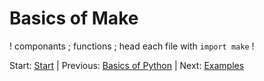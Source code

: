 # Basics of Make

! componants ; functions ; head each file with `import make` !

Start: [Start](../readme.md)
| Previous: [Basics of Python](./python.md)
| Next: [Examples](./examples.md)
